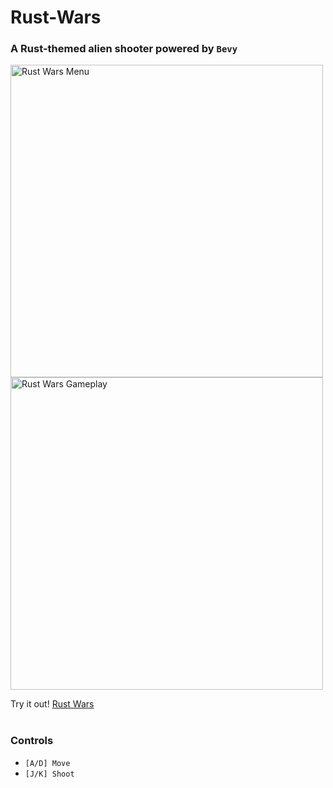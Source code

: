# Rust-Wars

### A Rust-themed alien shooter powered by `Bevy`

<img width="500" alt="Rust Wars Menu" src="https://user-images.githubusercontent.com/45083086/188531155-9f75a272-7c24-4934-a8db-8595391a9768.png">
<img width="500" alt="Rust Wars Gameplay" src="https://user-images.githubusercontent.com/45083086/188531861-ea34d6c0-33bb-490a-ab52-f2a72cf183c1.png">

Try it out! [Rust Wars](https://devinleamy.github.io/Rust-Wars/) <br/> <br/>

### Controls
- `[A/D] Move`
- `[J/K] Shoot`
